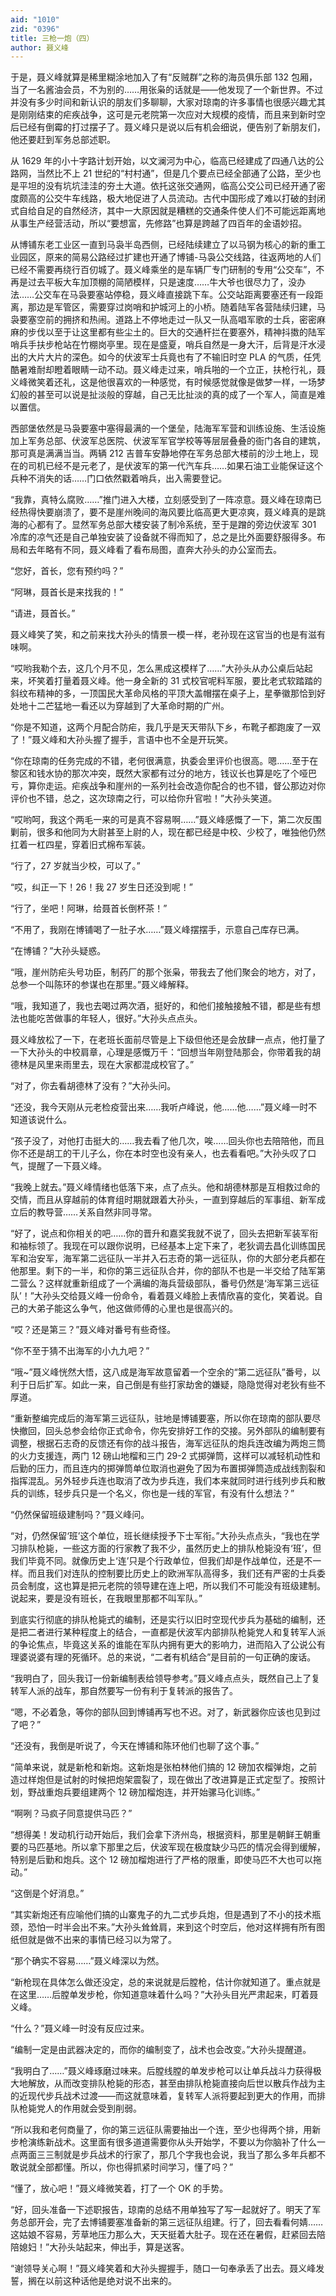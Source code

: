 ```yaml
---
aid: "1010"
zid: "0396"
title: 三枪一炮（四）
author: 聂义峰
---
```


于是，聂义峰就算是稀里糊涂地加入了有“反贼群”之称的海员俱乐部 132 包厢，当了一名酱油会员，不为别的……用张枭的话就是——他发现了一个新世界。不过并没有多少时间和新认识的朋友们多聊聊，大家对琼南的许多事情也很感兴趣尤其是刚刚结束的疟疾战争，这可是元老院第一次应对大规模的疫情，而且来到新时空后已经有倒霉的打过摆子了。聂义峰只是说以后有机会细说，便告别了新朋友们，他还要赶到军务总部述职。

从 1629 年的小十字路计划开始，以文澜河为中心，临高已经建成了四通八达的公路网，当然比不上 21 世纪的“村村通”，但是几个要点已经全部通了公路，至少也是平坦的没有坑坑洼洼的夯土大道。依托这张交通网，临高公交公司已经开通了密度颇高的公交牛车线路，极大地促进了人员流动。古代中国形成了难以打破的封闭式自给自足的自然经济，其中一大原因就是糟糕的交通条件使人们不可能远距离地从事生产经营活动，所以“要想富，先修路”也算是跨越了四百年的金语妙招。

从博铺东老工业区一直到马袅半岛西侧，已经陆续建立了以马钢为核心的新的重工业园区，原来的简易公路经过扩建也开通了博铺-马袅公交线路，往返两地的人们已经不需要再绕行百仞城了。聂义峰乘坐的是车辆厂专门研制的专用“公交车”，不再是过去平板大车加顶棚的简陋模样，只是速度……牛大爷也很尽力了，没办法……公交车在马袅要塞站停稳，聂义峰直接跳下车。公交站距离要塞还有一段距离，那边是军管区，需要穿过岗哨和护城河上的小桥。随着陆军各营陆续归建，马袅要塞空前的拥挤和热闹。道路上不停地走过一队又一队高唱军歌的士兵，密密麻麻的步伐以至于让这里都有些尘土的。巨大的交通杆拦在要塞外，精神抖擞的陆军哨兵手扶步枪站在竹棚岗亭里。现在是盛夏，哨兵自然是一身大汗，后背是汗水浸出的大片大片的深色。如今的伏波军士兵竟也有了不输旧时空 PLA 的气质，任凭酷暑难耐却瞪着眼睛一动不动。聂义峰走过来，哨兵啪的一个立正，扶枪行礼，聂义峰微笑着还礼，这是他很喜欢的一种感觉，有时候感觉就像是做梦一样，一场梦幻般的甚至可以说是扯淡般的穿越，自己无比扯淡的真的成了一个军人，简直是难以置信。

西部堡依然是马袅要塞中塞得最满的一个堡垒，陆海军军营和训练设施、生活设施加上军务总部、伏波军总医院、伏波军军官学校等等层层叠叠的衙门各自的建筑，那可真是满满当当。两辆 212 吉普车安静地停在军务总部大楼前的沙土地上，现在的司机已经不是元老了，是伏波军的第一代汽车兵……如果石油工业能保证这个兵种不消失的话……门口依然戳着哨兵，出入需要登记。

“我靠，真特么腐败……”推门进入大楼，立刻感受到了一阵凉意。聂义峰在琼南已经热得快要崩溃了，要不是崖州晚间的海风要比临高更大更凉爽，聂义峰真的是跳海的心都有了。显然军务总部大楼安装了制冷系统，至于是蹭的旁边伏波军 301 冷库的凉气还是自己单独安装了设备就不得而知了，总之是比外面要舒服得多。布局和去年略有不同，聂义峰看了看布局图，直奔大孙头的办公室而去。

“您好，首长，您有预约吗？”

“阿琳，聂首长是来找我的！”

“请进，聂首长。”

聂义峰笑了笑，和之前来找大孙头的情景一模一样，老孙现在这官当的也是有滋有味啊。

“哎哟我勒个去，这几个月不见，怎么黑成这模样了……”大孙头从办公桌后站起来，坏笑着打量着聂义峰。他一身全新的 31 式校官呢料军服，要比老式软踏踏的斜纹布精神的多，一顶国民大革命风格的平顶大盖帽摆在桌子上，星拳徽那恰到好处地十二芒猛地一看还以为穿越到了大革命时期的广州。

“你是不知道，这两个月配合防疟，我几乎是天天带队下乡，布靴子都跑废了一双了！”聂义峰和大孙头握了握手，言语中也不全是开玩笑。

“你在琼南的任务完成的不错，老何很满意，执委会里评价也很高。嗯……至于在黎区和钱水协的那次冲突，既然大家都有过分的地方，钱议长也算是吃了个哑巴亏，算你走运。疟疾战争和崖州的一系列社会改造你配合的也不错，督公那边对你评价也不错，总之，这次琼南之行，可以给你升官啦！”大孙头笑道。

“哎哟呵，我这个两毛一来的可是真不容易啊……”聂义峰感慨了一下，第二次反围剿前，很多和他同为大尉甚至上尉的人，现在都已经是中校、少校了，唯独他仍然扛着一杠四星，穿着旧式棉布军装。

“行了，27 岁就当少校，可以了。”

“哎，纠正一下！26！我 27 岁生日还没到呢！”

“行了，坐吧！阿琳，给聂首长倒杯茶！”

“不用了，我刚在博铺喝了一肚子水……”聂义峰摆摆手，示意自己库存已满。

“在博铺？”大孙头疑惑。

“哦，崖州防疟头号功臣，制药厂的那个张枭，带我去了他们聚会的地方，对了，总参一个叫陈环的参谋也在那里。”聂义峰解释。

“哦，我知道了，我也去喝过两次酒，挺好的，和他们接触接触不错，都是些有想法也能吃苦做事的年轻人，很好。”大孙头点点头。

聂义峰放松了一下，在老班长面前尽管是上下级但他还是会放肆一点点，他打量了一下大孙头的中校肩章，心理是感慨万千：“回想当年刚登陆那会，你带着我的胡德林是风里来雨里去，现在大家都混成校官了。”

“对了，你去看胡德林了没有？”大孙头问。

“还没，我今天刚从元老检疫营出来……我听卢峰说，他……他……”聂义峰一时不知道该说什么。

“孩子没了，对他打击挺大的……我去看了他几次，唉……回头你也去陪陪他，而且你不还是胡工的干儿子么，你在本时空也没有亲人，也去看看吧。”大孙头叹了口气，提醒了一下聂义峰。

“我晚上就去。”聂义峰情绪也低落下来，点了点头。他和胡德林那是互相救过命的交情，而且从穿越前的体育组时期就跟着大孙头，一直到穿越后的军事组、新军成立后的教导营……关系自然非同寻常。

“好了，说点和你相关的吧……你的晋升和嘉奖我就不说了，回头去把新军装军衔和袖标领了。我现在可以跟你说明，已经基本上定下来了，老狄调去昌化训练国民军和治安军，海军第二远征队一半并入石志奇的第一远征队，你的大部分老兵都在他那里。剩下的一半，和你的第三远征队合并，你的部队不也是一半交给了陆军第二营么？这样就重新组成了一个满编的海兵营级部队，番号仍然是‘海军第三远征队’！”大孙头交给聂义峰一份命令，看着聂义峰脸上表情欣喜的变化，笑着说。自己的大弟子能这么争气，他这做师傅的心里也是很高兴的。

“哎？还是第三？”聂义峰对番号有些奇怪。

“你不至于猜不出海军的小九九吧？”

“哦~”聂义峰恍然大悟，这八成是海军故意留着一个空余的“第二远征队”番号，以利于日后扩军。如此一来，自己倒是有些打家劫舍的嫌疑，隐隐觉得对老狄有些不厚道。

“重新整编完成后的海军第三远征队，驻地是博铺要塞，所以你在琼南的部队要尽快撤回，回头总参会给你正式命令，你先安排好工作的交接。另外部队的编制要有调整，根据石志奇的反馈还有你的战斗报告，海军远征队的炮兵连改编为两炮三筒的火力支援连，两门 12 磅山地榴和三门 29-2 式掷弹筒，这样可以减轻机动性和后勤的压力，而且连内的掷弹筒单位取消也避免了因为布置掷弹筒造成战线割裂和指挥混乱。另外轻步兵连也取消了改为步兵连，我们本来就同时进行线列步兵和散兵的训练，轻步兵只是一个名义，你也是一线的军官，有没有什么想法？”

“仍然保留班级建制吗？”聂义峰问。

“对，仍然保留‘班’这个单位，班长继续授予下士军衔。”大孙头点点头，“我也在学习排队枪毙，一些这方面的行家教了我不少，虽然历史上的排队枪毙没有‘班’，但我们毕竟不同。就像历史上‘连’只是个行政单位，但我们却是作战单位，还是不一样。而且我们对连队的控制要比历史上的欧洲军队高得多，我们还有严密的士兵委员会制度，这也算是把元老院的领导建在连上吧，所以我们不可能没有班级建制。说起来，要是没有班长，在我眼里那都不叫军队。”

到底实行彻底的排队枪毙式的编制，还是实行以旧时空现代步兵为基础的编制，还是把二者进行某种程度上的结合，一直都是伏波军内部排队枪毙党人和复转军人派的争论焦点，毕竟这关系的谁能在军队内拥有更大的影响力，进而陷入了公说公有理婆说婆有理的死循环。总的来说，“二者有机结合”是目前的一句正确的废话。

“我明白了，回头我订一份新编制表给领导参考。”聂义峰点点头，既然自己上了复转军人派的战车，那自然要写一份有利于复转派的报告了。

“嗯，不必着急，等你的部队回到博铺再写也不迟。对了，新武器你应该也见到过了吧？”

“还没有，我倒是听说了，今天在博铺和陈环他们也聊了这个事。”

“简单来说，就是新枪和新炮。这新炮是张柏林他们搞的 12 磅加农榴弹炮，之前造过样炮但是试射的时候把炮架震裂了，现在做出了改进算是正式定型了。按照计划，野战重炮兵要组建两个 12 磅加榴炮连，并开始骡马化训练。”

“啊咧？马疯子同意提供马匹？”

“想得美！发动机行动开始后，我们会拿下济州岛，根据资料，那里是朝鲜王朝重要的马匹基地。所以拿下那里之后，伏波军现在极度缺少马匹的情况会得到缓解，特别是后勤和炮兵。这个 12 磅加榴炮进行了严格的限重，即使马匹不大也可以拖动。”

“这倒是个好消息。”

“其实新炮还有应喻他们搞的山寨鬼子的九二式步兵炮，但是遇到了不小的技术瓶颈，恐怕一时半会出不来。”大孙头耸耸肩，来到这个时空后，他对这样拥有所有图纸但就是做不出来的事情已经习以为常了。

“那个确实不容易……”聂义峰深以为然。

“新枪现在具体怎么做还没定，总的来说就是后膛枪，估计你就知道了。重点就是在这里……后膛单发步枪，你知道意味着什么吗？”大孙头目光严肃起来，盯着聂义峰。

“什么？”聂义峰一时没有反应过来。

“编制一定是由武器决定的，而你的编制变了，战术也会改变。”大孙头提醒道。

“我明白了……”聂义峰琢磨过味来。后膛线膛的单发步枪可以让单兵战斗力获得极大地解放，从而改变排队枪毙的形态，甚至由排队枪毙直接向后世以散兵作战为主的近现代步兵战术过渡——而这就意味着，复转军人派将要起到更大的作用，而排队枪毙党人的作用就会受到削弱。

“所以我和老何商量了，你的第三远征队需要抽出一个连，至少也得两个排，用新步枪演练新战术。这里面有很多道道需要你从头开始学，不要以为你脑补了什么一点两面三三制就是步兵战术的行家了，那几个字我也会说，我当了那么多年兵都不敢说就全部都懂。所以，你也得抓紧时间学习，懂了吗？”

“懂了，放心吧！”聂义峰微笑着，打了一个 OK 的手势。

“好，回头准备一下述职报告，琼南的总结不用单独写了写一起就好了。明天了军务总部开会，完了去博铺要塞准备新的第三远征队组建。行了，回去看看何婧……这姑娘不容易，芳草地压力那么大，天天挺着大肚子。现在还在暑假，赶紧回去陪陪媳妇！”大孙头站起来，伸出手，算是送客。

“谢领导关心啊！”聂义峰笑着和大孙头握握手，随口一句奉承丢了出去。聂义峰发誓，搁在以前这种话他是绝对说不出来的。
